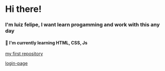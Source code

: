 # Hi there!
### I'm luiz felipe, I want learn progamming and work with this any day
#### 🌱 I'm currently learning HTML, CSS, Js
[my first repository](https://github.com/luizlfsr/calculadora)

[login-page](https://github.com/luizlfsr/login-page)
<!--
**luizlfsr/luizlfsr** is a ✨ _special_ ✨ repository because its `README.md` (this file) appears on your GitHub profile.

Here are some ideas to get you started:

- 🔭 I’m currently working on ...
- 🌱 I’m currently learning ...
- 👯 I’m looking to collaborate on ...
- 🤔 I’m looking for help with ...
- 💬 Ask me about ...
- 📫 How to reach me: ...
- 😄 Pronouns: ...
- ⚡ Fun fact: ...
-->
